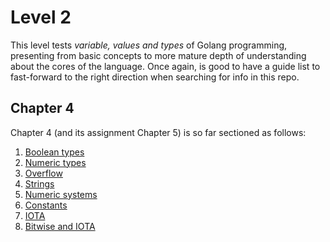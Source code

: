 # Level 2
This level tests _variable, values and types_ of Golang programming, presenting from basic concepts to more mature depth of understanding about the cores of the language.
Once again, is good to have a guide list to fast-forward to the right direction when searching for info in this repo.

## Chapter 4
Chapter 4 (and its assignment Chapter 5) is so far sectioned as follows:
1. [Boolean types](https://gitlab.com/krenak/golang-homework/-/blob/main/lvl2/ch4-1.go)
2. [Numeric types](https://gitlab.com/krenak/golang-homework/-/blob/main/lvl2/ch4-3.go)
3. [Overflow](https://gitlab.com/krenak/golang-homework/-/blob/main/lvl2/ch4-4.go)
4. [Strings](https://gitlab.com/krenak/golang-homework/-/blob/main/lvl2/ch4-5.go)
6. [Numeric systems](https://gitlab.com/krenak/golang-homework/-/blob/main/lvl2/ch4-6.go)
7. [Constants](https://gitlab.com/krenak/golang-homework/-/blob/main/lvl2/ch4-7.go)
8. [IOTA](https://gitlab.com/krenak/golang-homework/-/blob/main/lvl2/ch4-8.go)
9. [Bitwise and IOTA](https://gitlab.com/krenak/golang-homework/-/blob/main/lvl2/ch4-9.go)